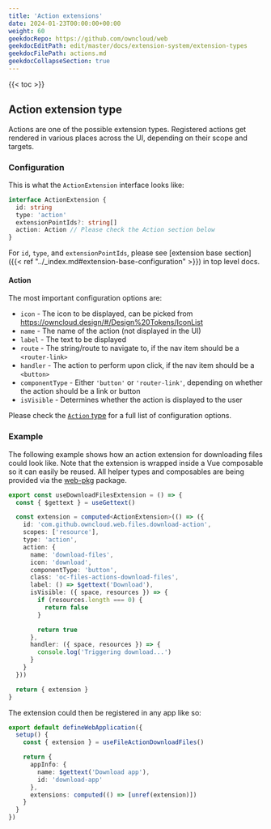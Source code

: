 ```yaml
---
title: 'Action extensions'
date: 2024-01-23T00:00:00+00:00
weight: 60
geekdocRepo: https://github.com/owncloud/web
geekdocEditPath: edit/master/docs/extension-system/extension-types
geekdocFilePath: actions.md
geekdocCollapseSection: true
---
```


{{< toc >}}

## Action extension type

Actions are one of the possible extension types. Registered actions get rendered in various places across the UI, depending on their scope and targets.

### Configuration

This is what the `ActionExtension` interface looks like:

```typescript
interface ActionExtension {
  id: string
  type: 'action'
  extensionPointIds?: string[]
  action: Action // Please check the Action section below
}
```

For `id`, `type`, and `extensionPointIds`, please see [extension base section]({{< ref "../_index.md#extension-base-configuration" >}}) in top level docs.

#### Action

The most important configuration options are:

- `icon` - The icon to be displayed, can be picked from https://owncloud.design/#/Design%20Tokens/IconList
- `name` - The name of the action (not displayed in the UI)
- `label` - The text to be displayed
- `route` - The string/route to navigate to, if the nav item should be a `<router-link>`
- `handler` - The action to perform upon click, if the nav item should be a `<button>`
- `componentType` - Either `'button'` or `'router-link'`, depending on whether the action should be a link or button
- `isVisible` - Determines whether the action is displayed to the user

Please check the [`Action` type](https://github.com/owncloud/web/blob/236c185540fc6758dc7bd84985c8834fa4145530/packages/web-pkg/src/composables/actions/types.ts#L6) for a full list of configuration options.

### Example

The following example shows how an action extension for downloading files could look like. Note that the extension is wrapped inside a Vue composable so it can easily be reused. All helper types and composables are being provided via the [web-pkg](https://github.com/owncloud/web/tree/master/packages/web-pkg) package.

```typescript
export const useDownloadFilesExtension = () => {
  const { $gettext } = useGettext()

  const extension = computed<ActionExtension>(() => ({
    id: 'com.github.owncloud.web.files.download-action',
    scopes: ['resource'],
    type: 'action',
    action: {
      name: 'download-files',
      icon: 'download',
      componentType: 'button',
      class: 'oc-files-actions-download-files',
      label: () => $gettext('Download'),
      isVisible: ({ space, resources }) => {
        if (resources.length === 0) {
          return false
        }

        return true
      },
      handler: ({ space, resources }) => {
        console.log('Triggering download...')
      }
    }
  }))

  return { extension }
}
```

The extension could then be registered in any app like so:

```typescript
export default defineWebApplication({
  setup() {
    const { extension } = useFileActionDownloadFiles()

    return {
      appInfo: {
        name: $gettext('Download app'),
        id: 'download-app'
      },
      extensions: computed(() => [unref(extension)])
    }
  }
})
```

